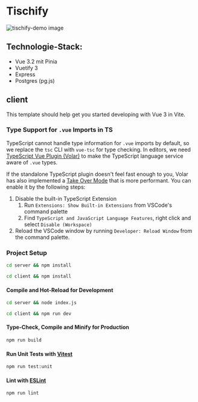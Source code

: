 # Tischify

![tischify-demo image](https://github.com/Tischify/Tischify/blob/147549985f1533b7c0ca3cf598f677907b20950f/client/public/tischify-demo.png)

## Technologie-Stack:

- Vue 3.2 mit Pinia
- Vuetify 3
- Express
- Postgres (pg.js)

## client

This template should help get you started developing with Vue 3 in Vite.

### Type Support for `.vue` Imports in TS

TypeScript cannot handle type information for `.vue` imports by default, so we replace the `tsc` CLI with `vue-tsc` for type checking. In editors, we need [TypeScript Vue Plugin (Volar)](https://marketplace.visualstudio.com/items?itemName=Vue.vscode-typescript-vue-plugin) to make the TypeScript language service aware of `.vue` types.

If the standalone TypeScript plugin doesn't feel fast enough to you, Volar has also implemented a [Take Over Mode](https://github.com/johnsoncodehk/volar/discussions/471#discussioncomment-1361669) that is more performant. You can enable it by the following steps:

1. Disable the built-in TypeScript Extension
   1. Run `Extensions: Show Built-in Extensions` from VSCode's command palette
   2. Find `TypeScript and JavaScript Language Features`, right click and select `Disable (Workspace)`
2. Reload the VSCode window by running `Developer: Reload Window` from the command palette.

### Project Setup

```sh
cd server && npm install
```

```sh
cd client && npm install
```

#### Compile and Hot-Reload for Development

```sh
cd server && node index.js
```

```sh
cd client && npm run dev
```

#### Type-Check, Compile and Minify for Production

```sh
npm run build
```

#### Run Unit Tests with [Vitest](https://vitest.dev/)

```sh
npm run test:unit
```

#### Lint with [ESLint](https://eslint.org/)

```sh
npm run lint
```
